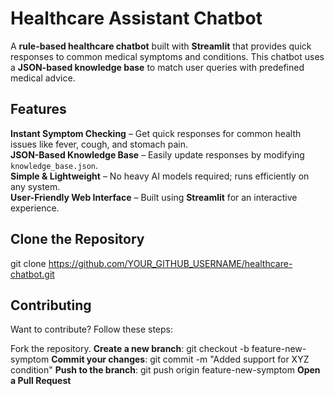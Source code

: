 # Healthcare Assistant Chatbot

A **rule-based healthcare chatbot** built with **Streamlit** that provides quick responses to common medical symptoms and conditions. This chatbot uses a **JSON-based knowledge base** to match user queries with predefined medical advice.

## Features

**Instant Symptom Checking** – Get quick responses for common health issues like fever, cough, and stomach pain.  
**JSON-Based Knowledge Base** – Easily update responses by modifying `knowledge_base.json`.  
**Simple & Lightweight** – No heavy AI models required; runs efficiently on any system.  
**User-Friendly Web Interface** – Built using **Streamlit** for an interactive experience.  


## Clone the Repository  
git clone https://github.com/YOUR_GITHUB_USERNAME/healthcare-chatbot.git


## Contributing
Want to contribute? Follow these steps:

Fork the repository.
**Create a new branch**: git checkout -b feature-new-symptom
**Commit your changes**: git commit -m "Added support for XYZ condition"
**Push to the branch**: git push origin feature-new-symptom
**Open a Pull Request** 
